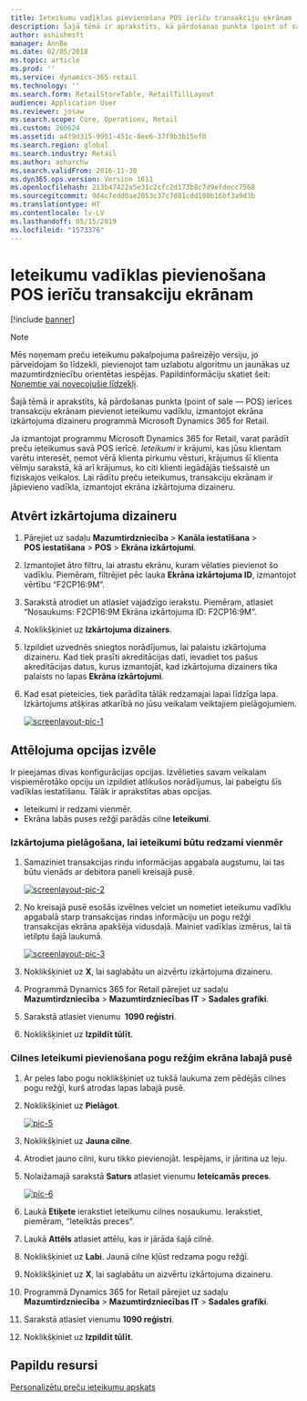 ```yaml
---
title: Ieteikumu vadīklas pievienošana POS ierīču transakciju ekrānam
description: Šajā tēmā ir aprakstīts, kā pārdošanas punkta (point of sale — POS) ierīces transakciju ekrānam pievienot ieteikumu vadīklu, izmantojot ekrāna izkārtojuma dizaineru programmā Microsoft Dynamics 365 for Retail.
author: ashishmsft
manager: AnnBe
ms.date: 02/05/2018
ms.topic: article
ms.prod: ''
ms.service: dynamics-365-retail
ms.technology: ''
ms.search.form: RetailStoreTable, RetailTillLayout
audience: Application User
ms.reviewer: josaw
ms.search.scope: Core, Operations, Retail
ms.custom: 260624
ms.assetid: a4f9d315-9951-451c-8ee6-37f9b3b15ef0
ms.search.region: global
ms.search.industry: Retail
ms.author: asharchw
ms.search.validFrom: 2016-11-30
ms.dyn365.ops.version: Version 1611
ms.openlocfilehash: 213b47422a5e31c2cfc2d173b8c7d9efdecc7568
ms.sourcegitcommit: 9d4c7edd0ae2053c37c7d81cdd180b16bf3a9d3b
ms.translationtype: HT
ms.contentlocale: lv-LV
ms.lasthandoff: 05/15/2019
ms.locfileid: "1573376"
---
```

# <a name="add-a-recommendations-control-to-the-transaction-screen-on-pos-devices"></a>Ieteikumu vadīklas pievienošana POS ierīču transakciju ekrānam

[!include [banner](includes/banner.md)]

> [!NOTE]
> Mēs noņemam preču ieteikumu pakalpojuma pašreizējo versiju, jo pārveidojam šo līdzekli, pievienojot tam uzlabotu algoritmu un jaunākas uz mazumtirdzniecību orientētas iespējas. Papildinformāciju skatiet šeit: [Noņemtie vai novecojušie līdzekļi](https://docs.microsoft.com/dynamics365/unified-operations/dev-itpro/migration-upgrade/deprecated-features).

Šajā tēmā ir aprakstīts, kā pārdošanas punkta (point of sale — POS) ierīces transakciju ekrānam pievienot ieteikumu vadīklu, izmantojot ekrāna izkārtojuma dizaineru programmā Microsoft Dynamics 365 for Retail.

Ja izmantojat programmu Microsoft Dynamics 365 for Retail, varat parādīt preču ieteikumus savā POS ierīcē. *Ieteikumi* ir krājumi, kas jūsu klientam varētu interesēt, ņemot vērā klienta pirkumu vēsturi, krājumus šī klienta vēlmju sarakstā, kā arī krājumus, ko citi klienti iegādājās tiešsaistē un fiziskajos veikalos. Lai rādītu preču ieteikumus, transakciju ekrānam ir jāpievieno vadīkla, izmantojot ekrāna izkārtojuma dizaineru.

## <a name="open-layout-designer"></a>Atvērt izkārtojuma dizaineru

1. Pārejiet uz sadaļu **Mazumtirdzniecība** &gt; **Kanāla iestatīšana** &gt; **POS iestatīšana** &gt; **POS** &gt; **Ekrāna izkārtojumi**.
2. Izmantojiet ātro filtru, lai atrastu ekrānu, kuram vēlaties pievienot šo vadīklu. Piemēram, filtrējiet pēc lauka **Ekrāna izkārtojuma ID**, izmantojot vērtību “F2CP16:9M”.
3. Sarakstā atrodiet un atlasiet vajadzīgo ierakstu. Piemēram, atlasiet “Nosaukums: F2CP16:9M Ekrāna izkārtojuma ID: F2CP16:9M”.
4. Noklikšķiniet uz **Izkārtojuma dizainers**.
5. Izpildiet uzvednēs sniegtos norādījumus, lai palaistu izkārtojuma dizaineru. Kad tiek prasīti akreditācijas dati, ievadiet tos pašus akreditācijas datus, kurus izmantojāt, kad izkārtojuma dizainers tika palaists no lapas **Ekrāna izkārtojumi**.
6. Kad esat pieteicies, tiek parādīta tālāk redzamajai lapai līdzīga lapa. Izkārtojums atšķiras atkarībā no jūsu veikalam veiktajiem pielāgojumiem.

    [![screenlayout-pic-1](./media/screenlayout-pic-1.png)](./media/screenlayout-pic-1.png)

## <a name="choose-a-display-option"></a>Attēlojuma opcijas izvēle

Ir pieejamas divas konfigurācijas opcijas. Izvēlieties savam veikalam vispiemērotāko opciju un izpildiet atlikušos norādījumus, lai pabeigtu šīs vadīklas iestatīšanu. Tālāk ir aprakstītas abas opcijas.

- Ieteikumi ir redzami vienmēr.
- Ekrāna labās puses režģī parādās cilne **Ieteikumi**.

### <a name="make-recommendations-always-visible"></a>Izkārtojuma pielāgošana, lai ieteikumi būtu redzami vienmēr

1. Samaziniet transakcijas rindu informācijas apgabala augstumu, lai tas būtu vienāds ar debitora paneli kreisajā pusē.

    [![screenlayout-pic-2](./media/screenlayout-pic-2.png)](./media/screenlayout-pic-2.png)

2. No kreisajā pusē esošās izvēlnes velciet un nometiet ieteikumu vadīklu apgabalā starp transakcijas rindas informāciju un pogu režģi transakcijas ekrāna apakšēja vidusdaļā. Mainiet vadīklas izmērus, lai tā ietilptu šajā laukumā.

    [![screenlayout-pic-3](./media/screenlayout-pic-3.png)](./media/screenlayout-pic-3.png)

3. Noklikšķiniet uz **X**, lai saglabātu un aizvērtu izkārtojuma dizaineru.
4. Programmā Dynamics 365 for Retail pārejiet uz sadaļu **Mazumtirdzniecība** &gt; **Mazumtirdzniecības IT** &gt; **Sadales grafiki**.
5. Sarakstā atlasiet vienumu  **1090 reģistri**.
6. Noklikšķiniet uz **Izpildīt tūlīt**.

### <a name="add-a-recommendations-tab-to-the-button-grid-on-the-right-side-of-the-screen"></a>Cilnes Ieteikumi pievienošana pogu režģim ekrāna labajā pusē

1. Ar peles labo pogu noklikšķiniet uz tukšā laukuma zem pēdējās cilnes pogu režģī, kurš atrodas lapas labajā pusē.
2. Noklikšķiniet uz **Pielāgot**.

    [![pic-5](./media/pic-5.png)](./media/pic-5.png)

3. Noklikšķiniet uz **Jauna cilne**.
4. Atrodiet jauno cilni, kuru tikko pievienojāt. Iespējams, ir jāritina uz leju.
5. Nolaižamajā sarakstā **Saturs** atlasiet vienumu **Ieteicamās preces**.

    [![pic-6](./media/pic-6.png)](./media/pic-6.png)

6. Laukā **Etiķete** ierakstiet ieteikumu cilnes nosaukumu. Ierakstiet, piemēram, “Ieteiktās preces”.
7. Laukā **Attēls** atlasiet attēlu, kas ir jārāda šajā cilnē.
8. Noklikšķiniet uz **Labi**. Jaunā cilne kļūst redzama pogu režģī.
9. Noklikšķiniet uz **X**, lai saglabātu un aizvērtu izkārtojuma dizaineru.
10. Programmā Dynamics 365 for Retail pārejiet uz sadaļu **Mazumtirdzniecība** &gt; **Mazumtirdzniecības IT** &gt; **Sadales grafiki**.
11. Sarakstā atlasiet vienumu **1090 reģistri**.
12. Noklikšķiniet uz **Izpildīt tūlīt**.

## <a name="additional-resources"></a>Papildu resursi

[Personalizētu preču ieteikumu apskats](personalized-product-recommendations.md)
